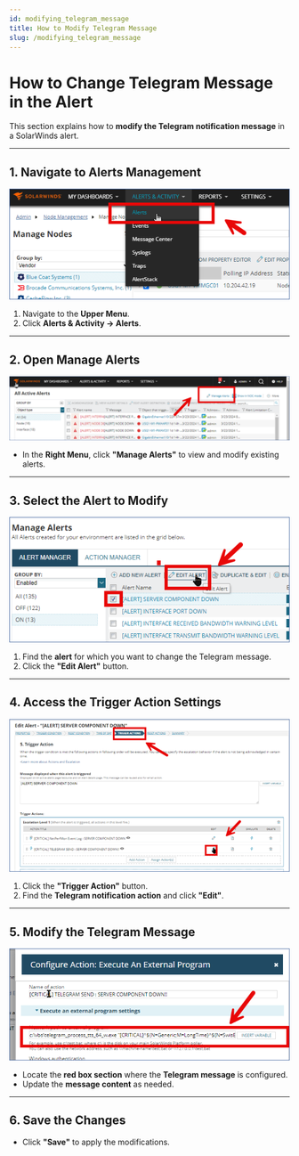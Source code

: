 ```yaml
---
id: modifying_telegram_message
title: How to Modify Telegram Message
slug: /modifying_telegram_message
---
```


# **How to Change Telegram Message in the Alert**  

This section explains how to **modify the Telegram notification message** in a SolarWinds alert.  

---

## **1. Navigate to Alerts Management**  
![modifying_telegram_message](\modifying_telegram_message\1.png)  
1. Navigate to the **Upper Menu**.  
2. Click **Alerts & Activity → Alerts**.  

---

## **2. Open Manage Alerts**  
![modifying_telegram_message](\modifying_telegram_message\2.png)  
- In the **Right Menu**, click **"Manage Alerts"** to view and modify existing alerts.  

---

## **3. Select the Alert to Modify**  
![modifying_telegram_message](\modifying_telegram_message\3.png)  
1. Find the **alert** for which you want to change the Telegram message.  
2. Click the **"Edit Alert"** button.  

---

## **4. Access the Trigger Action Settings**  
![modifying_telegram_message](\modifying_telegram_message\4.png)  
1. Click the **"Trigger Action"** button.  
2. Find the **Telegram notification action** and click **"Edit"**.  

---

## **5. Modify the Telegram Message**  
![modifying_telegram_message](\modifying_telegram_message\5.png)  
- Locate the **red box section** where the **Telegram message** is configured.  
- Update the **message content** as needed.  

---

## **6. Save the Changes**  
- Click **"Save"** to apply the modifications.